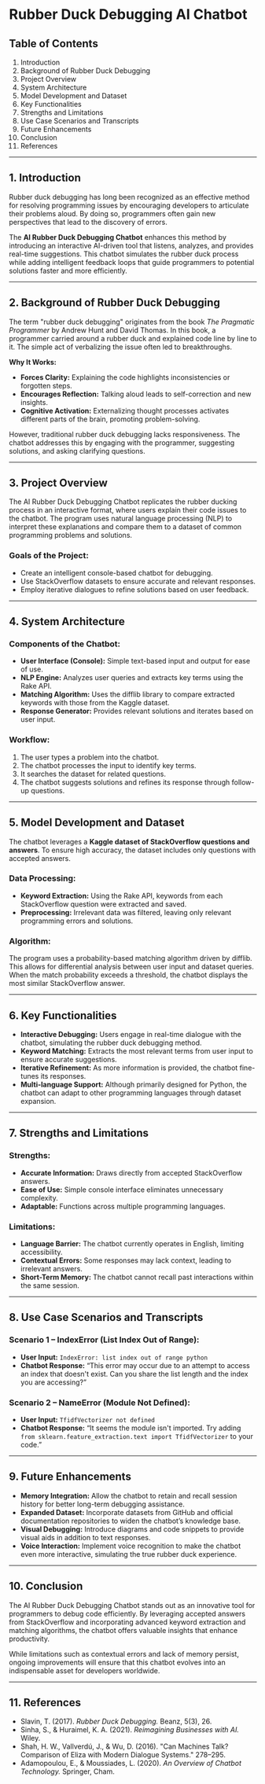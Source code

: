 # Rubber Duck Debugging AI Chatbot

## Table of Contents
1. Introduction  
2. Background of Rubber Duck Debugging  
3. Project Overview  
4. System Architecture  
5. Model Development and Dataset  
6. Key Functionalities  
7. Strengths and Limitations  
8. Use Case Scenarios and Transcripts  
9. Future Enhancements  
10. Conclusion  
11. References  

---

## 1. Introduction
Rubber duck debugging has long been recognized as an effective method for resolving programming issues by encouraging developers to articulate their problems aloud. By doing so, programmers often gain new perspectives that lead to the discovery of errors.  

The **AI Rubber Duck Debugging Chatbot** enhances this method by introducing an interactive AI-driven tool that listens, analyzes, and provides real-time suggestions. This chatbot simulates the rubber duck process while adding intelligent feedback loops that guide programmers to potential solutions faster and more efficiently.  

---

## 2. Background of Rubber Duck Debugging
The term "rubber duck debugging" originates from the book *The Pragmatic Programmer* by Andrew Hunt and David Thomas. In this book, a programmer carried around a rubber duck and explained code line by line to it. The simple act of verbalizing the issue often led to breakthroughs.  

**Why It Works:**  
- **Forces Clarity:** Explaining the code highlights inconsistencies or forgotten steps.  
- **Encourages Reflection:** Talking aloud leads to self-correction and new insights.  
- **Cognitive Activation:** Externalizing thought processes activates different parts of the brain, promoting problem-solving.  

However, traditional rubber duck debugging lacks responsiveness. The chatbot addresses this by engaging with the programmer, suggesting solutions, and asking clarifying questions.  

---

## 3. Project Overview
The AI Rubber Duck Debugging Chatbot replicates the rubber ducking process in an interactive format, where users explain their code issues to the chatbot. The program uses natural language processing (NLP) to interpret these explanations and compare them to a dataset of common programming problems and solutions.  

### Goals of the Project:  
- Create an intelligent console-based chatbot for debugging.  
- Use StackOverflow datasets to ensure accurate and relevant responses.  
- Employ iterative dialogues to refine solutions based on user feedback.  

---

## 4. System Architecture
### Components of the Chatbot:  
- **User Interface (Console):** Simple text-based input and output for ease of use.  
- **NLP Engine:** Analyzes user queries and extracts key terms using the Rake API.  
- **Matching Algorithm:** Uses the difflib library to compare extracted keywords with those from the Kaggle dataset.  
- **Response Generator:** Provides relevant solutions and iterates based on user input.  

### Workflow:  
1. The user types a problem into the chatbot.  
2. The chatbot processes the input to identify key terms.  
3. It searches the dataset for related questions.  
4. The chatbot suggests solutions and refines its response through follow-up questions.  

---

## 5. Model Development and Dataset
The chatbot leverages a **Kaggle dataset of StackOverflow questions and answers**. To ensure high accuracy, the dataset includes only questions with accepted answers.  

### Data Processing:  
- **Keyword Extraction:** Using the Rake API, keywords from each StackOverflow question were extracted and saved.  
- **Preprocessing:** Irrelevant data was filtered, leaving only relevant programming errors and solutions.  

### Algorithm:  
The program uses a probability-based matching algorithm driven by difflib. This allows for differential analysis between user input and dataset queries. When the match probability exceeds a threshold, the chatbot displays the most similar StackOverflow answer.  

---

## 6. Key Functionalities
- **Interactive Debugging:** Users engage in real-time dialogue with the chatbot, simulating the rubber duck debugging method.  
- **Keyword Matching:** Extracts the most relevant terms from user input to ensure accurate suggestions.  
- **Iterative Refinement:** As more information is provided, the chatbot fine-tunes its responses.  
- **Multi-language Support:** Although primarily designed for Python, the chatbot can adapt to other programming languages through dataset expansion.  

---

## 7. Strengths and Limitations
### Strengths:  
- **Accurate Information:** Draws directly from accepted StackOverflow answers.  
- **Ease of Use:** Simple console interface eliminates unnecessary complexity.  
- **Adaptable:** Functions across multiple programming languages.  

### Limitations:  
- **Language Barrier:** The chatbot currently operates in English, limiting accessibility.  
- **Contextual Errors:** Some responses may lack context, leading to irrelevant answers.  
- **Short-Term Memory:** The chatbot cannot recall past interactions within the same session.  

---

## 8. Use Case Scenarios and Transcripts
### Scenario 1 – IndexError (List Index Out of Range):  
- **User Input:** `IndexError: list index out of range python`  
- **Chatbot Response:** “This error may occur due to an attempt to access an index that doesn't exist. Can you share the list length and the index you are accessing?”  

### Scenario 2 – NameError (Module Not Defined):  
- **User Input:** `TfidfVectorizer not defined`  
- **Chatbot Response:** “It seems the module isn't imported. Try adding `from sklearn.feature_extraction.text import TfidfVectorizer` to your code.”  

---

## 9. Future Enhancements
- **Memory Integration:** Allow the chatbot to retain and recall session history for better long-term debugging assistance.  
- **Expanded Dataset:** Incorporate datasets from GitHub and official documentation repositories to widen the chatbot’s knowledge base.  
- **Visual Debugging:** Introduce diagrams and code snippets to provide visual aids in addition to text responses.  
- **Voice Interaction:** Implement voice recognition to make the chatbot even more interactive, simulating the true rubber duck experience.  

---

## 10. Conclusion
The AI Rubber Duck Debugging Chatbot stands out as an innovative tool for programmers to debug code efficiently. By leveraging accepted answers from StackOverflow and incorporating advanced keyword extraction and matching algorithms, the chatbot offers valuable insights that enhance productivity.  

While limitations such as contextual errors and lack of memory persist, ongoing improvements will ensure that this chatbot evolves into an indispensable asset for developers worldwide.  

---

## 11. References
- Slavin, T. (2017). *Rubber Duck Debugging.* Beanz, 5(3), 26.  
- Sinha, S., & Huraimel, K. A. (2021). *Reimagining Businesses with AI.* Wiley.  
- Shah, H. W., Vallverdú, J., & Wu, D. (2016). "Can Machines Talk? Comparison of Eliza with Modern Dialogue Systems." 278–295.  
- Adamopoulou, E., & Moussiades, L. (2020). *An Overview of Chatbot Technology.* Springer, Cham.  
